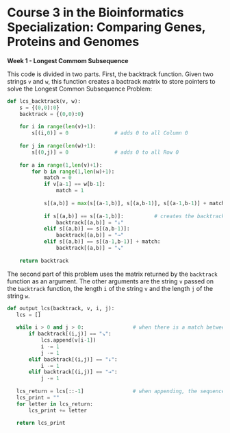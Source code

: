 # Course 3 in the Bioinformatics Specialization: Comparing Genes, Proteins and Genomes

**Week 1 - Longest Commom Subsequence**

This code is divided in two parts. First, the backtrack function. Given two strings `v` and `w`, this function creates a bactrack matrix to store pointers to solve the Longest Common Subsequence Problem:

```python
def lcs_backtrack(v, w):
    s = {(0,0):0}
    backtrack = {(0,0):0}
    
    for i in range(len(v)+1):
        s[(i,0)] = 0               # adds 0 to all Column 0
    
    for j in range(len(w)+1):
        s[(0,j)] = 0               # adds 0 to all Row 0
   
    for a in range(1,len(v)+1):
        for b in range(1,len(w)+1):
            match = 0
            if v[a-1] == w[b-1]:
                match = 1
                
            s[(a,b)] = max(s[(a-1,b)], s[(a,b-1)], s[(a-1,b-1)] + match)      # fills the s matrix with the max possible values based on wheter the letters analyzed are matches
            
            if s[(a,b)] == s[(a-1,b)]:          # creates the backtrack matrix based on the values on the s matrix
                backtrack[(a,b)] = "↓" 
            elif s[(a,b)] == s[(a,b-1)]:
                backtrack[(a,b)] = "→" 
            elif s[(a,b)] == s[(a-1,b-1)] + match:
                backtrack[(a,b)] = "↘" 
                
    return backtrack
 ```
 
 The second part of this problem uses the matrix returned by the `backtrack` function as an argument. The other arguments are the string `v` passed on the `backtrack` function, the length `i` of the string `v` and the length `j` of the string `w`.
 
 ```python
 def output_lcs(backtrack, v, i, j):
    lcs = []
    
    while i > 0 and j > 0:                # when there is a match between the letters of the two strings, this letter is appended to the lcs
        if backtrack[(i,j)] == "↘":
            lcs.append(v[i-1])
            i -= 1
            j -= 1
        elif backtrack[(i,j)] == "↓":
            i -= 1
        elif backtrack[(i,j)] == "→":
            j -= 1
    
    lcs_return = lcs[::-1]                # when appending, the sequence will be backwards, so it is necessary to invert it
    lcs_print = ""
    for letter in lcs_return:
        lcs_print += letter
        
    return lcs_print
 ```
 
 
 
 
  
